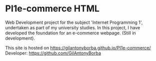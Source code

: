 # PI1e-commerce HTML
Web Development project for the subject 'Internet Programming 1', undertaken as part of my university studies. In this project, I have developed the foundation for an e-commerce webpage.
(Still in development).

This site is hosted on https://gilantonyborba.github.io/PI1e-commerce/
Developer: https://github.com/GilAntonyBorba
